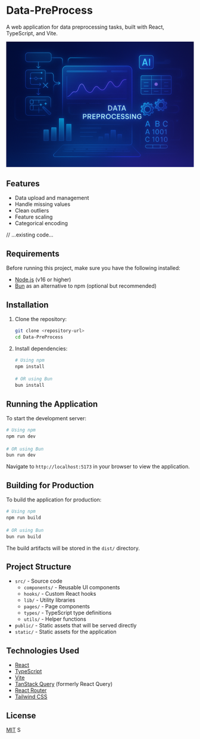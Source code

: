 # Data-PreProcess

A web application for data preprocessing tasks, built with React, TypeScript, and Vite.

![Background](./static/bg.png)

## Features

- Data upload and management
- Handle missing values
- Clean outliers
- Feature scaling
- Categorical encoding

// ...existing code...

## Requirements

Before running this project, make sure you have the following installed:

- [Node.js](https://nodejs.org/) (v16 or higher)
- [Bun](https://bun.sh/) as an alternative to npm (optional but recommended)

## Installation

1. Clone the repository:

   ```bash
   git clone <repository-url>
   cd Data-PreProcess
   ```

2. Install dependencies:

   ```bash
   # Using npm
   npm install

   # OR using Bun
   bun install
   ```

## Running the Application

To start the development server:

```bash
# Using npm
npm run dev

# OR using Bun
bun run dev
```

Navigate to `http://localhost:5173` in your browser to view the application.

## Building for Production

To build the application for production:

```bash
# Using npm
npm run build

# OR using Bun
bun run build
```

The build artifacts will be stored in the `dist/` directory.

## Project Structure

- `src/` - Source code
  - `components/` - Reusable UI components
  - `hooks/` - Custom React hooks
  - `lib/` - Utility libraries
  - `pages/` - Page components
  - `types/` - TypeScript type definitions
  - `utils/` - Helper functions
- `public/` - Static assets that will be served directly
- `static/` - Static assets for the application

## Technologies Used

- [React](https://reactjs.org/)
- [TypeScript](https://www.typescriptlang.org/)
- [Vite](https://vitejs.dev/)
- [TanStack Query](https://tanstack.com/query/latest) (formerly React Query)
- [React Router](https://reactrouter.com/)
- [Tailwind CSS](https://tailwindcss.com/)

## License

[MIT](LICENSE)
S
